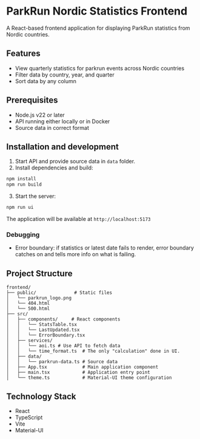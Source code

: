 # ParkRun Nordic Statistics Frontend

A React-based frontend application for displaying ParkRun statistics from Nordic countries.

## Features

- View quarterly statistics for parkrun events across Nordic countries
- Filter data by country, year, and quarter
- Sort data by any column

## Prerequisites

- Node.js v22 or later
- API running either locally or in Docker
- Source data in correct format

## Installation and development

1. Start API and provide source data in `data` folder.
2. Install dependencies and build:
```bash
npm install
npm run build
```

3. Start the server:
```bash
npm run ui
```

The application will be available at `http://localhost:5173`

### Debugging
- Error boundary: if statistics or latest date fails to render, error boundary catches on and tells more info on what is failing.

## Project Structure

```
frontend/
├── public/              # Static files
│   └── parkrun_logo.png
│   └── 404.html
│   └── 500.html
├── src/
│   ├── components/     # React components
│   │   └── StatsTable.tsx
│   │   └── LastUpdated.tsx
│   │   └── ErrorBoundary.tsx
│   ├── services/
│   │   └── aoi.ts # Use API to fetch data
│   │   └── time_format.ts  # The only "calculation" done in UI.
│   ├── data/
│   │   └── parkrun-data.ts # Source data
│   ├── App.tsx             # Main application component
│   ├── main.tsx            # Application entry point
│   └── theme.ts            # Material-UI theme configuration
```



## Technology Stack

- React
- TypeScript
- Vite
- Material-UI
